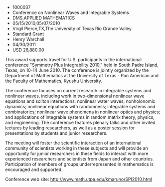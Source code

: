 
* 1000037
* Conference on Nonlinear Waves and Integrable Systems
* DMS,APPLIED MATHEMATICS
* 05/15/2010,05/07/2010
* Virgil Pierce,TX,The University of Texas Rio Grande Valley
* Standard Grant
* Henry Warchall
* 04/30/2011
* USD 26,880.00

This award supports travel for U.S. participants in the international conference
"Symmetry Plus Integrability 2010," held in South Padre Island, Texas, on 10-14
June 2010. The conference is jointly organized by the Department of Mathematics
at the University of Texas - Pan American and the Faculty of Mathematics, Kyushu
University.

The conference focuses on current research in integrable systems and nonlinear
waves, including work in two-dimensional nonlinear wave equations and soliton
interactions; nonlinear water waves; nonholonomic dynamics; nonlinear equations
with randomness; integrable systems and combinatorics; nonlinear wave phenomena
in nonlinear optics and physics; and applications of integrable systems in
random matrix theory, physics, and engineering. The conference features plenary
talks and other invited lectures by leading researchers, as well as a poster
session for presentations by students and junior researchers.

The meeting will foster the scientific interaction of an international community
of scientists working in these subjects and will provide an opportunity for
junior researchers in these fields to interact with more experienced researchers
and scientists from Japan and other countries. Participation of members of
groups underrepresented in mathematics is encouraged and supported.

Conference web site: http://www.math.utpa.edu/kmaruno/SPI2010.html
